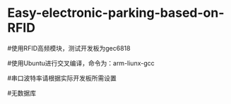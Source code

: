 # Easy-electronic-parking-based-on-RFID



#使用RFID高频模块，测试开发板为gec6818




#使用Ubuntu进行交叉编译，命令为：arm-liunx-gcc




#串口波特率请根据实际开发板所需设置




#无数据库
